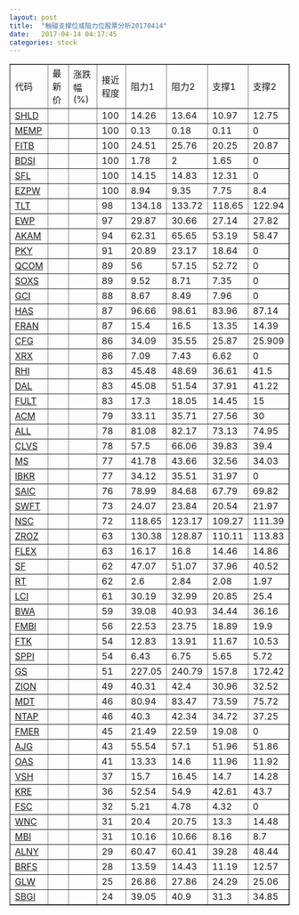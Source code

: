 ```yaml
---
layout: post
title:  "触碰支撑位或阻力位股票分析20170414"
date:   2017-04-14 04:17:45
categories: stock
---
```

<script type="text/javascript">
var stockList = []
stockList.push('gb_shld');
stockList.push('gb_memp');
stockList.push('gb_fitb');
stockList.push('gb_bdsi');
stockList.push('gb_sfl');
stockList.push('gb_ezpw');
stockList.push('gb_tlt');
stockList.push('gb_ewp');
stockList.push('gb_akam');
stockList.push('gb_pky');
stockList.push('gb_qcom');
stockList.push('gb_soxs');
stockList.push('gb_gci');
stockList.push('gb_has');
stockList.push('gb_fran');
stockList.push('gb_cfg');
stockList.push('gb_xrx');
stockList.push('gb_rhi');
stockList.push('gb_dal');
stockList.push('gb_fult');
stockList.push('gb_acm');
stockList.push('gb_all');
stockList.push('gb_clvs');
stockList.push('gb_ms');
stockList.push('gb_ibkr');
stockList.push('gb_saic');
stockList.push('gb_swft');
stockList.push('gb_nsc');
stockList.push('gb_zroz');
stockList.push('gb_flex');
stockList.push('gb_sf');
stockList.push('gb_rt');
stockList.push('gb_lci');
stockList.push('gb_bwa');
stockList.push('gb_fmbi');
stockList.push('gb_ftk');
stockList.push('gb_sppi');
stockList.push('gb_gs');
stockList.push('gb_zion');
stockList.push('gb_mdt');
stockList.push('gb_ntap');
stockList.push('gb_fmer');
stockList.push('gb_ajg');
stockList.push('gb_oas');
stockList.push('gb_vsh');
stockList.push('gb_kre');
stockList.push('gb_fsc');
stockList.push('gb_wnc');
stockList.push('gb_mbi');
stockList.push('gb_alny');
stockList.push('gb_brfs');
stockList.push('gb_glw');
stockList.push('gb_sbgi');
</script>
<table border="1">
 <tr>
 <td>代码</td>
 <td>最新价</td>
 <td>涨跌幅(%)</td>
 <td>接近程度</td>
 <td>阻力1</td>
 <td>阻力2</td>
 <td>支撑1</td>
 <td>支撑2</td>
</tr>
  <tr id="shld" class="green">
  <td><a href="http://stock.finance.sina.com.cn/usstock/quotes/SHLD.html" target="_blank">SHLD</a></td><td></td><td></td><td>100</td><td>14.26</td><td>13.64</td><td>10.97</td><td>12.75</td></tr>
  <tr id="memp" class="red">
  <td><a href="http://stock.finance.sina.com.cn/usstock/quotes/MEMP.html" target="_blank">MEMP</a></td><td></td><td></td><td>100</td><td>0.13</td><td>0.18</td><td>0.11</td><td>0</td></tr>
  <tr id="fitb" class="red">
  <td><a href="http://stock.finance.sina.com.cn/usstock/quotes/FITB.html" target="_blank">FITB</a></td><td></td><td></td><td>100</td><td>24.51</td><td>25.76</td><td>20.25</td><td>20.87</td></tr>
  <tr id="bdsi" class="red">
  <td><a href="http://stock.finance.sina.com.cn/usstock/quotes/BDSI.html" target="_blank">BDSI</a></td><td></td><td></td><td>100</td><td>1.78</td><td>2</td><td>1.65</td><td>0</td></tr>
  <tr id="sfl" class="red">
  <td><a href="http://stock.finance.sina.com.cn/usstock/quotes/SFL.html" target="_blank">SFL</a></td><td></td><td></td><td>100</td><td>14.15</td><td>14.83</td><td>12.31</td><td>0</td></tr>
  <tr id="ezpw" class="green">
  <td><a href="http://stock.finance.sina.com.cn/usstock/quotes/EZPW.html" target="_blank">EZPW</a></td><td></td><td></td><td>100</td><td>8.94</td><td>9.35</td><td>7.75</td><td>8.4</td></tr>
  <tr id="tlt" class="green">
  <td><a href="http://stock.finance.sina.com.cn/usstock/quotes/TLT.html" target="_blank">TLT</a></td><td></td><td></td><td>98</td><td>134.18</td><td>133.72</td><td>118.65</td><td>122.94</td></tr>
  <tr id="ewp" class="red">
  <td><a href="http://stock.finance.sina.com.cn/usstock/quotes/EWP.html" target="_blank">EWP</a></td><td></td><td></td><td>97</td><td>29.87</td><td>30.66</td><td>27.14</td><td>27.82</td></tr>
  <tr id="akam" class="green">
  <td><a href="http://stock.finance.sina.com.cn/usstock/quotes/AKAM.html" target="_blank">AKAM</a></td><td></td><td></td><td>94</td><td>62.31</td><td>65.65</td><td>53.19</td><td>58.47</td></tr>
  <tr id="pky" class="red">
  <td><a href="http://stock.finance.sina.com.cn/usstock/quotes/PKY.html" target="_blank">PKY</a></td><td></td><td></td><td>91</td><td>20.89</td><td>23.17</td><td>18.64</td><td>0</td></tr>
  <tr id="qcom" class="green">
  <td><a href="http://stock.finance.sina.com.cn/usstock/quotes/QCOM.html" target="_blank">QCOM</a></td><td></td><td></td><td>89</td><td>56</td><td>57.15</td><td>52.72</td><td>0</td></tr>
  <tr id="soxs" class="red">
  <td><a href="http://stock.finance.sina.com.cn/usstock/quotes/SOXS.html" target="_blank">SOXS</a></td><td></td><td></td><td>89</td><td>9.52</td><td>8.71</td><td>7.35</td><td>0</td></tr>
  <tr id="gci" class="green">
  <td><a href="http://stock.finance.sina.com.cn/usstock/quotes/GCI.html" target="_blank">GCI</a></td><td></td><td></td><td>88</td><td>8.67</td><td>8.49</td><td>7.96</td><td>0</td></tr>
  <tr id="has" class="red">
  <td><a href="http://stock.finance.sina.com.cn/usstock/quotes/HAS.html" target="_blank">HAS</a></td><td></td><td></td><td>87</td><td>96.66</td><td>98.61</td><td>83.96</td><td>87.14</td></tr>
  <tr id="fran" class="green">
  <td><a href="http://stock.finance.sina.com.cn/usstock/quotes/FRAN.html" target="_blank">FRAN</a></td><td></td><td></td><td>87</td><td>15.4</td><td>16.5</td><td>13.35</td><td>14.39</td></tr>
  <tr id="cfg" class="red">
  <td><a href="http://stock.finance.sina.com.cn/usstock/quotes/CFG.html" target="_blank">CFG</a></td><td></td><td></td><td>86</td><td>34.09</td><td>35.55</td><td>25.87</td><td>25.909</td></tr>
  <tr id="xrx" class="red">
  <td><a href="http://stock.finance.sina.com.cn/usstock/quotes/XRX.html" target="_blank">XRX</a></td><td></td><td></td><td>86</td><td>7.09</td><td>7.43</td><td>6.62</td><td>0</td></tr>
  <tr id="rhi" class="red">
  <td><a href="http://stock.finance.sina.com.cn/usstock/quotes/RHI.html" target="_blank">RHI</a></td><td></td><td></td><td>83</td><td>45.48</td><td>48.69</td><td>36.61</td><td>41.5</td></tr>
  <tr id="dal" class="red">
  <td><a href="http://stock.finance.sina.com.cn/usstock/quotes/DAL.html" target="_blank">DAL</a></td><td></td><td></td><td>83</td><td>45.08</td><td>51.54</td><td>37.91</td><td>41.22</td></tr>
  <tr id="fult" class="red">
  <td><a href="http://stock.finance.sina.com.cn/usstock/quotes/FULT.html" target="_blank">FULT</a></td><td></td><td></td><td>83</td><td>17.3</td><td>18.05</td><td>14.45</td><td>15</td></tr>
  <tr id="acm" class="red">
  <td><a href="http://stock.finance.sina.com.cn/usstock/quotes/ACM.html" target="_blank">ACM</a></td><td></td><td></td><td>79</td><td>33.11</td><td>35.71</td><td>27.56</td><td>30</td></tr>
  <tr id="all" class="red">
  <td><a href="http://stock.finance.sina.com.cn/usstock/quotes/ALL.html" target="_blank">ALL</a></td><td></td><td></td><td>78</td><td>81.08</td><td>82.17</td><td>73.13</td><td>74.95</td></tr>
  <tr id="clvs" class="red">
  <td><a href="http://stock.finance.sina.com.cn/usstock/quotes/CLVS.html" target="_blank">CLVS</a></td><td></td><td></td><td>78</td><td>57.5</td><td>66.06</td><td>39.83</td><td>39.4</td></tr>
  <tr id="ms" class="red">
  <td><a href="http://stock.finance.sina.com.cn/usstock/quotes/MS.html" target="_blank">MS</a></td><td></td><td></td><td>77</td><td>41.78</td><td>43.66</td><td>32.56</td><td>34.03</td></tr>
  <tr id="ibkr" class="red">
  <td><a href="http://stock.finance.sina.com.cn/usstock/quotes/IBKR.html" target="_blank">IBKR</a></td><td></td><td></td><td>77</td><td>34.12</td><td>35.51</td><td>31.97</td><td>0</td></tr>
  <tr id="saic" class="green">
  <td><a href="http://stock.finance.sina.com.cn/usstock/quotes/SAIC.html" target="_blank">SAIC</a></td><td></td><td></td><td>76</td><td>78.99</td><td>84.68</td><td>67.79</td><td>69.82</td></tr>
  <tr id="swft" class="green">
  <td><a href="http://stock.finance.sina.com.cn/usstock/quotes/SWFT.html" target="_blank">SWFT</a></td><td></td><td></td><td>73</td><td>24.07</td><td>23.84</td><td>20.54</td><td>21.97</td></tr>
  <tr id="nsc" class="green">
  <td><a href="http://stock.finance.sina.com.cn/usstock/quotes/NSC.html" target="_blank">NSC</a></td><td></td><td></td><td>72</td><td>118.65</td><td>123.17</td><td>109.27</td><td>111.39</td></tr>
  <tr id="zroz" class="green">
  <td><a href="http://stock.finance.sina.com.cn/usstock/quotes/ZROZ.html" target="_blank">ZROZ</a></td><td></td><td></td><td>63</td><td>130.38</td><td>128.87</td><td>110.11</td><td>113.83</td></tr>
  <tr id="flex" class="red">
  <td><a href="http://stock.finance.sina.com.cn/usstock/quotes/FLEX.html" target="_blank">FLEX</a></td><td></td><td></td><td>63</td><td>16.17</td><td>16.8</td><td>14.46</td><td>14.86</td></tr>
  <tr id="sf" class="red">
  <td><a href="http://stock.finance.sina.com.cn/usstock/quotes/SF.html" target="_blank">SF</a></td><td></td><td></td><td>62</td><td>47.07</td><td>51.07</td><td>37.96</td><td>40.52</td></tr>
  <tr id="rt" class="red">
  <td><a href="http://stock.finance.sina.com.cn/usstock/quotes/RT.html" target="_blank">RT</a></td><td></td><td></td><td>62</td><td>2.6</td><td>2.84</td><td>2.08</td><td>1.97</td></tr>
  <tr id="lci" class="green">
  <td><a href="http://stock.finance.sina.com.cn/usstock/quotes/LCI.html" target="_blank">LCI</a></td><td></td><td></td><td>61</td><td>30.19</td><td>32.99</td><td>20.85</td><td>25.4</td></tr>
  <tr id="bwa" class="red">
  <td><a href="http://stock.finance.sina.com.cn/usstock/quotes/BWA.html" target="_blank">BWA</a></td><td></td><td></td><td>59</td><td>39.08</td><td>40.93</td><td>34.44</td><td>36.16</td></tr>
  <tr id="fmbi" class="red">
  <td><a href="http://stock.finance.sina.com.cn/usstock/quotes/FMBI.html" target="_blank">FMBI</a></td><td></td><td></td><td>56</td><td>22.53</td><td>23.75</td><td>18.89</td><td>19.9</td></tr>
  <tr id="ftk" class="red">
  <td><a href="http://stock.finance.sina.com.cn/usstock/quotes/FTK.html" target="_blank">FTK</a></td><td></td><td></td><td>54</td><td>12.83</td><td>13.91</td><td>11.67</td><td>10.53</td></tr>
  <tr id="sppi" class="red">
  <td><a href="http://stock.finance.sina.com.cn/usstock/quotes/SPPI.html" target="_blank">SPPI</a></td><td></td><td></td><td>54</td><td>6.43</td><td>6.75</td><td>5.65</td><td>5.72</td></tr>
  <tr id="gs" class="red">
  <td><a href="http://stock.finance.sina.com.cn/usstock/quotes/GS.html" target="_blank">GS</a></td><td></td><td></td><td>51</td><td>227.05</td><td>240.79</td><td>157.8</td><td>172.42</td></tr>
  <tr id="zion" class="red">
  <td><a href="http://stock.finance.sina.com.cn/usstock/quotes/ZION.html" target="_blank">ZION</a></td><td></td><td></td><td>49</td><td>40.31</td><td>42.4</td><td>30.96</td><td>32.52</td></tr>
  <tr id="mdt" class="red">
  <td><a href="http://stock.finance.sina.com.cn/usstock/quotes/MDT.html" target="_blank">MDT</a></td><td></td><td></td><td>46</td><td>80.94</td><td>83.47</td><td>73.59</td><td>75.72</td></tr>
  <tr id="ntap" class="red">
  <td><a href="http://stock.finance.sina.com.cn/usstock/quotes/NTAP.html" target="_blank">NTAP</a></td><td></td><td></td><td>46</td><td>40.3</td><td>42.34</td><td>34.72</td><td>37.25</td></tr>
  <tr id="fmer" class="green">
  <td><a href="http://stock.finance.sina.com.cn/usstock/quotes/FMER.html" target="_blank">FMER</a></td><td></td><td></td><td>45</td><td>21.49</td><td>22.59</td><td>19.08</td><td>0</td></tr>
  <tr id="ajg" class="red">
  <td><a href="http://stock.finance.sina.com.cn/usstock/quotes/AJG.html" target="_blank">AJG</a></td><td></td><td></td><td>43</td><td>55.54</td><td>57.1</td><td>51.96</td><td>51.86</td></tr>
  <tr id="oas" class="red">
  <td><a href="http://stock.finance.sina.com.cn/usstock/quotes/OAS.html" target="_blank">OAS</a></td><td></td><td></td><td>41</td><td>13.33</td><td>14.6</td><td>11.96</td><td>11.92</td></tr>
  <tr id="vsh" class="red">
  <td><a href="http://stock.finance.sina.com.cn/usstock/quotes/VSH.html" target="_blank">VSH</a></td><td></td><td></td><td>37</td><td>15.7</td><td>16.45</td><td>14.7</td><td>14.28</td></tr>
  <tr id="kre" class="red">
  <td><a href="http://stock.finance.sina.com.cn/usstock/quotes/KRE.html" target="_blank">KRE</a></td><td></td><td></td><td>36</td><td>52.54</td><td>54.9</td><td>42.61</td><td>43.7</td></tr>
  <tr id="fsc" class="green">
  <td><a href="http://stock.finance.sina.com.cn/usstock/quotes/FSC.html" target="_blank">FSC</a></td><td></td><td></td><td>32</td><td>5.21</td><td>4.78</td><td>4.32</td><td>0</td></tr>
  <tr id="wnc" class="red">
  <td><a href="http://stock.finance.sina.com.cn/usstock/quotes/WNC.html" target="_blank">WNC</a></td><td></td><td></td><td>31</td><td>20.4</td><td>20.75</td><td>13.3</td><td>14.48</td></tr>
  <tr id="mbi" class="green">
  <td><a href="http://stock.finance.sina.com.cn/usstock/quotes/MBI.html" target="_blank">MBI</a></td><td></td><td></td><td>31</td><td>10.16</td><td>10.66</td><td>8.16</td><td>8.7</td></tr>
  <tr id="alny" class="green">
  <td><a href="http://stock.finance.sina.com.cn/usstock/quotes/ALNY.html" target="_blank">ALNY</a></td><td></td><td></td><td>29</td><td>60.47</td><td>60.41</td><td>39.28</td><td>48.44</td></tr>
  <tr id="brfs" class="green">
  <td><a href="http://stock.finance.sina.com.cn/usstock/quotes/BRFS.html" target="_blank">BRFS</a></td><td></td><td></td><td>28</td><td>13.59</td><td>14.43</td><td>11.19</td><td>12.57</td></tr>
  <tr id="glw" class="red">
  <td><a href="http://stock.finance.sina.com.cn/usstock/quotes/GLW.html" target="_blank">GLW</a></td><td></td><td></td><td>25</td><td>26.86</td><td>27.86</td><td>24.29</td><td>25.06</td></tr>
  <tr id="sbgi" class="red">
  <td><a href="http://stock.finance.sina.com.cn/usstock/quotes/SBGI.html" target="_blank">SBGI</a></td><td></td><td></td><td>24</td><td>39.05</td><td>40.9</td><td>31.3</td><td>34.85</td></tr>
</table>
